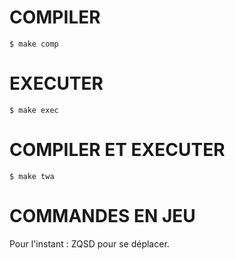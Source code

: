 # COMPILER
    $ make comp

# EXECUTER 
    $ make exec

# COMPILER ET EXECUTER
    $ make twa

# COMMANDES EN JEU
Pour l'instant : ZQSD pour se déplacer.
